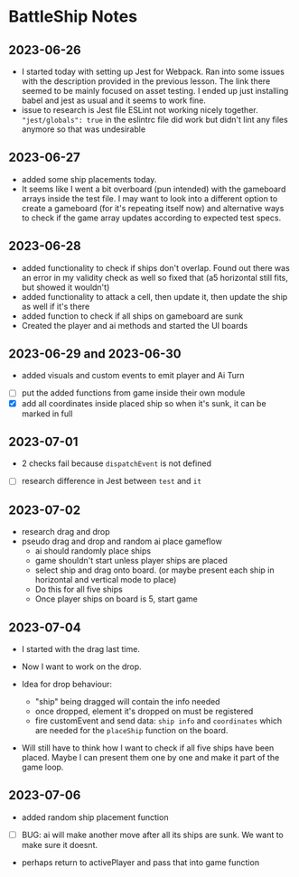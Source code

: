 # BattleShip Notes

## 2023-06-26
- I started today with setting up Jest for Webpack. Ran into some issues with the description provided in the previous lesson. The link there seemed to be mainly focused on asset testing. I ended up just installing babel and jest as usual and it seems to work fine.
- issue to research is Jest file ESLint not working nicely together. `"jest/globals": true` in the eslintrc file did work but didn't lint any files anymore so that was undesirable

## 2023-06-27
- added some ship placements today.
- It seems like I went a bit overboard (pun intended) with the gameboard arrays inside the test file. I may want to look into a different option to create a gameboard (for it's repeating itself now) and alternative ways to check if the game array updates according to expected test specs.

## 2023-06-28
- added functionality to check if ships don't overlap. Found out there was an error in my validity check as well so fixed that (a5 horizontal still fits, but showed it wouldn't)
- added functionality to attack a cell, then update it, then update the ship as well if it's there
- added function to check if all ships on gameboard are sunk
- Created the player and ai methods and started the UI boards

## 2023-06-29 and 2023-06-30
- added visuals and custom events to emit player and Ai Turn
- [ ] put the added functions from game inside their own module
- [x] add all coordinates inside placed ship so when it's sunk, it can be marked in full

## 2023-07-01
- 2 checks fail because `dispatchEvent` is not defined
- [ ] research difference in Jest between `test` and `it`

## 2023-07-02
- research drag and drop
- pseudo drag and drop and random ai place gameflow
  - ai should randomly place ships
  - game shouldn't start unless player ships are placed
  - select ship and drag onto board. (or maybe present each ship in horizontal and vertical mode to place)
  - Do this for all five ships
  - Once player ships on board is 5, start game

## 2023-07-04
- I started with the drag last time.
- Now I want to work on the drop.
- Idea for drop behaviour:
  - "ship" being dragged will contain the info needed
  - once dropped, element it's dropped on must be registered
  - fire customEvent and send data: `ship info` and `coordinates` which are needed for the `placeShip` function on the board.

- Will still have to think how I want to check if all five ships have been placed. Maybe I can present them one by one and make it part of the game loop. 

<!-- article I found that might be useful tomorrow: https://ralzohairi.medium.com/how-to-drag-drop-html-elements-and-files-using-javascript-d31d15279369 -->

## 2023-07-06
- added random ship placement function
- [ ] BUG: ai will make another move after all its ships are sunk. We want to make sure it doesnt.
- perhaps return to activePlayer and pass that into game function